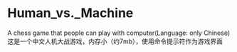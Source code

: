 # Human_vs._Machine
A chess game that people can play with computer(Language: only Chinese)  这是一个中文人机大战游戏，内存小（约7mb），使用命令提示符作为游戏界面

